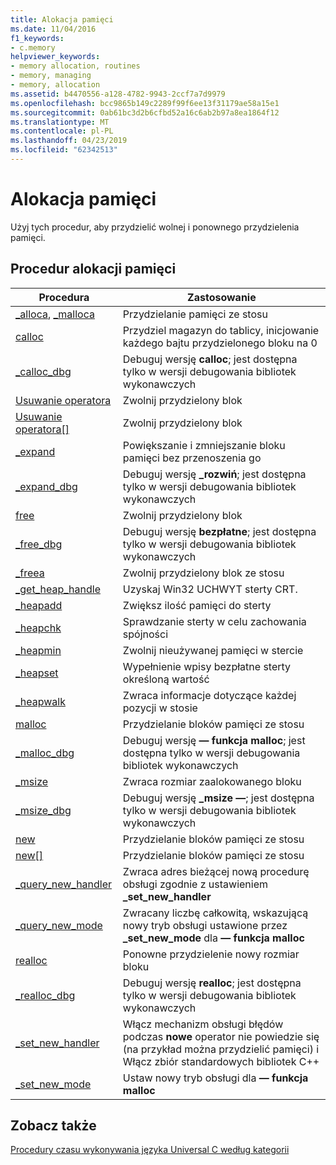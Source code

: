 ```yaml
---
title: Alokacja pamięci
ms.date: 11/04/2016
f1_keywords:
- c.memory
helpviewer_keywords:
- memory allocation, routines
- memory, managing
- memory, allocation
ms.assetid: b4470556-a128-4782-9943-2ccf7a7d9979
ms.openlocfilehash: bcc9865b149c2289f99f6ee13f31179ae58a15e1
ms.sourcegitcommit: 0ab61bc3d2b6cfbd52a16c6ab2b97a8ea1864f12
ms.translationtype: MT
ms.contentlocale: pl-PL
ms.lasthandoff: 04/23/2019
ms.locfileid: "62342513"
---
```

# <a name="memory-allocation"></a>Alokacja pamięci

Użyj tych procedur, aby przydzielić wolnej i ponownego przydzielenia pamięci.

## <a name="memory-allocation-routines"></a>Procedur alokacji pamięci

|Procedura|Zastosowanie|
|-------------|---------|
|[_alloca](../c-runtime-library/reference/alloca.md), [_malloca](../c-runtime-library/reference/malloca.md)|Przydzielanie pamięci ze stosu|
|[calloc](../c-runtime-library/reference/calloc.md)|Przydziel magazyn do tablicy, inicjowanie każdego bajtu przydzielonego bloku na 0|
|[_calloc_dbg](../c-runtime-library/reference/calloc-dbg.md)|Debuguj wersję **calloc**; jest dostępna tylko w wersji debugowania bibliotek wykonawczych|
|[Usuwanie operatora](../c-runtime-library/operator-delete-crt.md)|Zwolnij przydzielony blok|
|[Usuwanie operatora&#91;&#93;](../c-runtime-library/delete-operator-crt.md)|Zwolnij przydzielony blok|
|[_expand](../c-runtime-library/reference/expand.md)|Powiększanie i zmniejszanie bloku pamięci bez przenoszenia go|
|[_expand_dbg](../c-runtime-library/reference/expand-dbg.md)|Debuguj wersję **_rozwiń**; jest dostępna tylko w wersji debugowania bibliotek wykonawczych|
|[free](../c-runtime-library/reference/free.md)|Zwolnij przydzielony blok|
|[_free_dbg](../c-runtime-library/reference/free-dbg.md)|Debuguj wersję **bezpłatne**; jest dostępna tylko w wersji debugowania bibliotek wykonawczych|
|[_freea](../c-runtime-library/reference/freea.md)|Zwolnij przydzielony blok ze stosu|
|[_get_heap_handle](../c-runtime-library/reference/get-heap-handle.md)|Uzyskaj Win32 UCHWYT sterty CRT.|
|[_heapadd](../c-runtime-library/heapadd.md)|Zwiększ ilość pamięci do sterty|
|[_heapchk](../c-runtime-library/reference/heapchk.md)|Sprawdzanie sterty w celu zachowania spójności|
|[_heapmin](../c-runtime-library/reference/heapmin.md)|Zwolnij nieużywanej pamięci w stercie|
|[_heapset](../c-runtime-library/heapset.md)|Wypełnienie wpisy bezpłatne sterty określoną wartość|
|[_heapwalk](../c-runtime-library/reference/heapwalk.md)|Zwraca informacje dotyczące każdej pozycji w stosie|
|[malloc](../c-runtime-library/reference/malloc.md)|Przydzielanie bloków pamięci ze stosu|
|[_malloc_dbg](../c-runtime-library/reference/malloc-dbg.md)|Debuguj wersję **— funkcja malloc**; jest dostępna tylko w wersji debugowania bibliotek wykonawczych|
|[_msize](../c-runtime-library/reference/msize.md)|Zwraca rozmiar zaalokowanego bloku|
|[_msize_dbg](../c-runtime-library/reference/msize-dbg.md)|Debuguj wersję **_msize —**; jest dostępna tylko w wersji debugowania bibliotek wykonawczych|
|[new](../c-runtime-library/operator-new-crt.md)|Przydzielanie bloków pamięci ze stosu|
|[new&#91;&#93;](../c-runtime-library/new-operator-crt.md)|Przydzielanie bloków pamięci ze stosu|
|[_query_new_handler](../c-runtime-library/reference/query-new-handler.md)|Zwraca adres bieżącej nową procedurę obsługi zgodnie z ustawieniem **_set_new_handler**|
|[_query_new_mode](../c-runtime-library/reference/query-new-mode.md)|Zwracany liczbę całkowitą, wskazującą nowy tryb obsługi ustawione przez **_set_new_mode** dla **— funkcja malloc**|
|[realloc](../c-runtime-library/reference/realloc.md)|Ponowne przydzielenie nowy rozmiar bloku|
|[_realloc_dbg](../c-runtime-library/reference/realloc-dbg.md)|Debuguj wersję **realloc**; jest dostępna tylko w wersji debugowania bibliotek wykonawczych|
|[_set_new_handler](../c-runtime-library/reference/set-new-handler.md)|Włącz mechanizm obsługi błędów podczas **nowe** operator nie powiedzie się (na przykład można przydzielić pamięci) i Włącz zbiór standardowych bibliotek C++|
|[_set_new_mode](../c-runtime-library/reference/set-new-mode.md)|Ustaw nowy tryb obsługi dla **— funkcja malloc**|

## <a name="see-also"></a>Zobacz także

[Procedury czasu wykonywania języka Universal C według kategorii](../c-runtime-library/run-time-routines-by-category.md)<br/>
